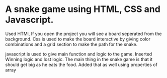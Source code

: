 # A snake game using HTML, CSS and Javascript. 
Used HTMl, If you open the project you will see a board seperated from the background.
Css is used to make the board interactive by giving color combinations and a grid section to make the path for the snake.

javascript is used to give main function and logic to the game. Inserted Winning logic and lost logic. 
The main thing in the snake game is that it should get big as he eats the food. Added that as well using properties of array
